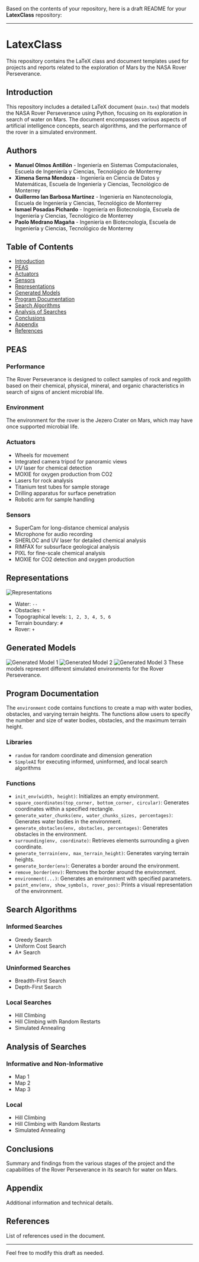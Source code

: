 Based on the contents of your repository, here is a draft README for your **LatexClass** repository:

---

# LatexClass

This repository contains the LaTeX class and document templates used for projects and reports related to the exploration of Mars by the NASA Rover Perseverance.

## Introduction

This repository includes a detailed LaTeX document (`main.tex`) that models the NASA Rover Perseverance using Python, focusing on its exploration in search of water on Mars. The document encompasses various aspects of artificial intelligence concepts, search algorithms, and the performance of the rover in a simulated environment.

## Authors

- **Manuel Olmos Antillón** - Ingeniería en Sistemas Computacionales, Escuela de Ingeniería y Ciencias, Tecnológico de Monterrey
- **Ximena Serna Mendoza** - Ingeniería en Ciencia de Datos y Matemáticas, Escuela de Ingeniería y Ciencias, Tecnológico de Monterrey
- **Guillermo Ian Barbosa Martínez** - Ingeniería en Nanotecnología, Escuela de Ingeniería y Ciencias, Tecnológico de Monterrey
- **Ismael Posadas Pichardo** - Ingeniería en Biotecnología, Escuela de Ingeniería y Ciencias, Tecnológico de Monterrey
- **Paolo Medrano Magaña** - Ingeniería en Biotecnología, Escuela de Ingeniería y Ciencias, Tecnológico de Monterrey

## Table of Contents

- [Introduction](#introduction)
- [PEAS](#peas)
- [Actuators](#actuators)
- [Sensors](#sensors)
- [Representations](#representations)
- [Generated Models](#generated-models)
- [Program Documentation](#program-documentation)
- [Search Algorithms](#search-algorithms)
- [Analysis of Searches](#analysis-of-searches)
- [Conclusions](#conclusions)
- [Appendix](#appendix)
- [References](#references)

## PEAS

### Performance
The Rover Perseverance is designed to collect samples of rock and regolith based on their chemical, physical, mineral, and organic characteristics in search of signs of ancient microbial life.

### Environment
The environment for the rover is the Jezero Crater on Mars, which may have once supported microbial life.

### Actuators
- Wheels for movement
- Integrated camera tripod for panoramic views
- UV laser for chemical detection
- MOXIE for oxygen production from CO2
- Lasers for rock analysis
- Titanium test tubes for sample storage
- Drilling apparatus for surface penetration
- Robotic arm for sample handling

### Sensors
- SuperCam for long-distance chemical analysis
- Microphone for audio recording
- SHERLOC and UV laser for detailed chemical analysis
- RIMFAX for subsurface geological analysis
- PIXL for fine-scale chemical analysis
- MOXIE for CO2 detection and oxygen production

## Representations

![Representations](images/representations.png)
- Water: `--`
- Obstacles: `*`
- Topographical levels: `1, 2, 3, 4, 5, 6`
- Terrain boundary: `#`
- Rover: `+`

## Generated Models

![Generated Model 1](images/env1.jpeg)
![Generated Model 2](images/env2.jpeg)
![Generated Model 3](images/env3.jpeg)
These models represent different simulated environments for the Rover Perseverance.

## Program Documentation

The `environment` code contains functions to create a map with water bodies, obstacles, and varying terrain heights. The functions allow users to specify the number and size of water bodies, obstacles, and the maximum terrain height.

### Libraries
- `random` for random coordinate and dimension generation
- `SimpleAI` for executing informed, uninformed, and local search algorithms

### Functions
- `init_env(width, height)`: Initializes an empty environment.
- `square_coordinates(top_corner, bottom_corner, circular)`: Generates coordinates within a specified rectangle.
- `generate_water_chunks(env, water_chunks_sizes, percentages)`: Generates water bodies in the environment.
- `generate_obstacles(env, obstacles, percentages)`: Generates obstacles in the environment.
- `surrounding(env, coordinate)`: Retrieves elements surrounding a given coordinate.
- `generate_terrain(env, max_terrain_height)`: Generates varying terrain heights.
- `generate_border(env)`: Generates a border around the environment.
- `remove_border(env)`: Removes the border around the environment.
- `environment(...)`: Generates an environment with specified parameters.
- `paint_env(env, show_symbols, rover_pos)`: Prints a visual representation of the environment.

## Search Algorithms

### Informed Searches
- Greedy Search
- Uniform Cost Search
- A* Search

### Uninformed Searches
- Breadth-First Search
- Depth-First Search

### Local Searches
- Hill Climbing
- Hill Climbing with Random Restarts
- Simulated Annealing

## Analysis of Searches

### Informative and Non-Informative
- Map 1
- Map 2
- Map 3

### Local
- Hill Climbing
- Hill Climbing with Random Restarts
- Simulated Annealing

## Conclusions

Summary and findings from the various stages of the project and the capabilities of the Rover Perseverance in its search for water on Mars.

## Appendix

Additional information and technical details.

## References

List of references used in the document.

---

Feel free to modify this draft as needed.
